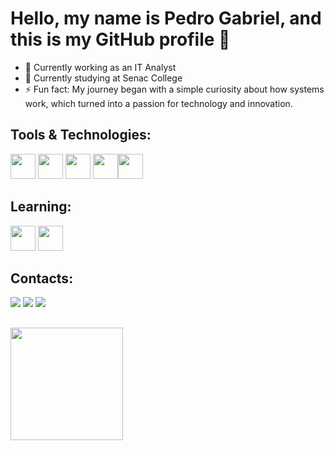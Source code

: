 # Hello, my name is Pedro Gabriel, and this is my GitHub profile 👋  

- 🔭 Currently working as an IT Analyst  
- 🌱 Currently studying at Senac College  
- ⚡ Fun fact: My journey began with a simple curiosity about how systems work, which turned into a passion for technology and innovation.

## Tools & Technologies:
<img src="https://cdn.jsdelivr.net/gh/devicons/devicon@latest/icons/git/git-plain.svg" width="40" height="40"/> <img src="https://cdn.jsdelivr.net/gh/devicons/devicon@latest/icons/css3/css3-original-wordmark.svg" width="40" height="40"/> 
<img src="https://cdn.jsdelivr.net/gh/devicons/devicon@latest/icons/html5/html5-original-wordmark.svg" width="40" height="40"/> <img src="https://cdn.jsdelivr.net/gh/devicons/devicon@latest/icons/javascript/javascript-original.svg" width="40" height="40"/><img src="https://cdn.jsdelivr.net/gh/devicons/devicon@latest/icons/java/java-plain.svg" width="40" height="40"/>

## Learning:
<img src="https://cdn.jsdelivr.net/gh/devicons/devicon@latest/icons/spring/spring-original-wordmark.svg" width="40" height="40"/> <img src="https://cdn.jsdelivr.net/gh/devicons/devicon@latest/icons/grafana/grafana-original.svg" width="40" height="40"/>
          

## Contacts:

<div>
<a href="https://www.instagram.com/taldo_pedrogs" target="_blank"><img loading="lazy" src="https://img.shields.io/badge/-Instagram-%23E4405F?style=for-the-badge&logo=instagram&logoColor=white" target="_blank"></a>
<a href = "mailto:pedro.gsilva0108@gmail.com"><img loading="lazy" src="https://img.shields.io/badge/Gmail-D14836?style=for-the-badge&logo=gmail&logoColor=white" target="_blank"></a>
<a href="www.linkedin.com/in/pedro-gabriel-052a3125a" target="_blank"><img loading="lazy" src="https://img.shields.io/badge/-LinkedIn-%230077B5?style=for-the-badge&logo=linkedin&logoColor=white" target="_blank"></a>   
</div>

##
<div>
<a href="(https://github.com/PedroGS00)">
<img loading="lazy" height="180em" src="https://github-readme-stats.vercel.app/api/top-langs/?username=PedroGS00&layout=compact&langs_count=7&theme=dracula"/>
</div>          
          


          
                    
                              

          
